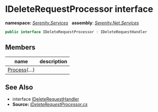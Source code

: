 # IDeleteRequestProcessor interface
**namespace:** *[Serenity.Services](../README.md#serenity.services-namespace)*   **assembly**: *[Serenity.Net.Services](../README.md)*

```csharp
public interface IDeleteRequestProcessor : IDeleteRequestHandler
```

## Members

| name | description |
| --- | --- |
| [Process](IDeleteRequestProcessor/Process.md)(…) |  |

## See Also

* interface [IDeleteRequestHandler](IDeleteRequestHandler.md)
* **Source:** *[IDeleteRequestProcessor.cs](https://github.com/serenity-is/Serenity/blob/master/src/Serenity.Net.Services/RequestHandlers/Delete/IDeleteRequestProcessor.cs)*